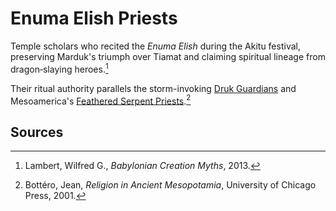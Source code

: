 # Enuma Elish Priests

Temple scholars who recited the *Enuma Elish* during the Akitu festival, preserving Marduk's triumph over Tiamat and claiming spiritual lineage from dragon‑slaying heroes.[^1]

Their ritual authority parallels the storm-invoking [Druk Guardians](../../../Tibet/Lineages/Druk-Guardians/README.md) and Mesoamerica's [Feathered Serpent Priests](../../../Mesoamerica/Lineages/Feathered-Serpent-Priests/README.md).[^2]

## Sources
[^1]: Lambert, Wilfred G., *Babylonian Creation Myths*, 2013.
[^2]: Bottéro, Jean, *Religion in Ancient Mesopotamia*, University of Chicago Press, 2001.
